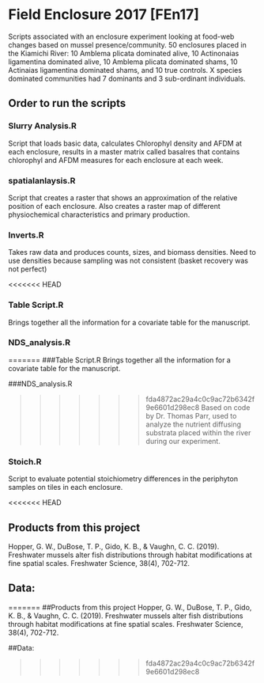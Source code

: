 # Field Enclosure 2017 [FEn17]
Scripts associated with an enclosure experiment looking at food-web changes based on mussel presence/community.
50 enclosures placed in the Kiamichi River: 10 Amblema plicata dominated alive, 10 Actinonaias ligamentina dominated alive, 10 Amblema plicata dominated shams, 10 Actinaias ligamentina dominated shams, and 10 true controls. 
X species dominated communities had 7 dominants and 3 sub-ordinant individuals.

## Order to run the scripts

### Slurry Analysis.R
Script that loads basic data, calculates Chlorophyl density and AFDM at each enclosure, results in a master matrix called basalres that contains chlorophyl and AFDM measures for each enclosure at each week.

### spatialanlaysis.R
Script that creates a raster that shows an approximation of the relative position of each enclosure. Also creates a raster map of different physiochemical characteristics and primary production.

### Inverts.R
Takes raw data and produces counts, sizes, and biomass densities. Need to use densities because sampling was not consistent (basket recovery was not perfect)

<<<<<<< HEAD
### Table Script.R
Brings together all the information for a covariate table for the manuscript.

### NDS_analysis.R
=======
###Table Script.R
Brings together all the information for a covariate table for the manuscript.

###NDS_analysis.R
>>>>>>> fda4872ac29a4c0c9ac72b6342f9e6601d298ec8
Based on code by Dr. Thomas Parr, used to analyze the nutrient diffusing substrata placed within the river during our experiment.

### Stoich.R
Script to evaluate potential stoichiometry differences in the periphyton samples on tiles in each enclosure. 

<<<<<<< HEAD
## Products from this project
Hopper, G. W., DuBose, T. P., Gido, K. B., & Vaughn, C. C. (2019). Freshwater mussels alter fish distributions through habitat modifications at fine spatial scales. Freshwater Science, 38(4), 702-712.

## Data: 
=======
##Products from this project
Hopper, G. W., DuBose, T. P., Gido, K. B., & Vaughn, C. C. (2019). Freshwater mussels alter fish distributions through habitat modifications at fine spatial scales. Freshwater Science, 38(4), 702-712.

##Data: 
>>>>>>> fda4872ac29a4c0c9ac72b6342f9e6601d298ec8
